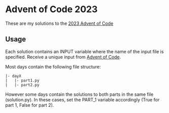 # Advent of Code 2023

These are my solutions to the [2023 Advent of Code](https://adventofcode.com/2023)

## Usage

Each solution contains an INPUT variable where the name of the input file is specified. Receive a unique input from [Advent of Code](https://adventofcode.com/2023).

Most days contain the following file structure:

```text
|- dayX
|   |- part1.py
|   |- part2.py
```

However some days contain the solutions to both parts in the same file (solution.py). In these cases, set the PART_1 variable accordingly (True for part 1, False for part 2).

